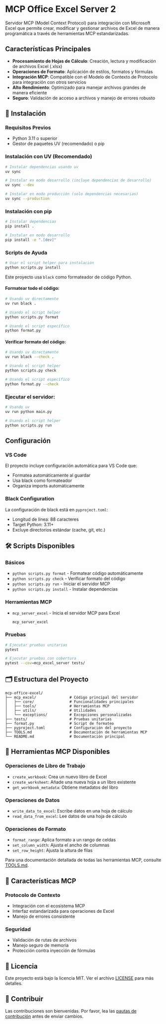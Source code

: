 # MCP Office Excel Server 2

Servidor MCP (Model Context Protocol) para integración con Microsoft Excel que permite crear, modificar y gestionar archivos de Excel de manera programática a través de herramientas MCP estandarizadas.

## Características Principales

- **Procesamiento de Hojas de Cálculo**: Creación, lectura y modificación de archivos Excel (.xlsx)
- **Operaciones de Formato**: Aplicación de estilos, formatos y fórmulas
- **Integración MCP**: Compatible con el Modelo de Contexto de Protocolo para integración con otros servicios
- **Alto Rendimiento**: Optimizado para manejar archivos grandes de manera eficiente
- **Seguro**: Validación de acceso a archivos y manejo de errores robusto

## 🚀 Instalación

### Requisitos Previos
- Python 3.11 o superior
- Gestor de paquetes UV (recomendado) o pip

### Instalación con UV (Recomendado)

```bash
# Instalar dependencias usando uv
uv sync

# Instalar en modo desarrollo (incluye dependencias de desarrollo)
uv sync --dev

# Instalar en modo producción (solo dependencias necesarias)
uv sync --production
```

### Instalación con pip

```bash
# Instalar dependencias
pip install .

# Instalar en modo desarrollo
pip install -e ".[dev]"
```

### Scripts de Ayuda

```bash
# Usar el script helper para instalación
python scripts.py install
```



Este proyecto usa `black` como formateador de código Python.

#### Formatear todo el código:
```bash
# Usando uv directamente
uv run black .

# Usando el script helper
python scripts.py format

# Usando el script específico
python format.py
```

#### Verificar formato del código:
```bash
# Usando uv directamente
uv run black --check .

# Usando el script helper
python scripts.py check

# Usando el script específico
python format.py --check
```

### Ejecutar el servidor:
```bash
# Usando uv
uv run python main.py

# Usando el script helper
python scripts.py run
```

## Configuración

### VS Code
El proyecto incluye configuración automática para VS Code que:
- Formatea automáticamente al guardar
- Usa black como formateador
- Organiza imports automáticamente

### Black Configuration
La configuración de black está en `pyproject.toml`:
- Longitud de línea: 88 caracteres
- Target Python: 3.11+
- Excluye directorios estándar (cache, git, etc.)

## 🛠 Scripts Disponibles

### Básicos
- `python scripts.py format` - Formatear código automáticamente
- `python scripts.py check` - Verificar formato del código
- `python scripts.py run` - Iniciar el servidor MCP
- `python scripts.py install` - Instalar dependencias

### Herramientas MCP
- `mcp_server_excel` - Inicia el servidor MCP para Excel
  ```bash
  mcp_server_excel
  ```

### Pruebas
```bash
# Ejecutar pruebas unitarias
pytest

# Ejecutar pruebas con cobertura
pytest --cov=mcp_excel_server tests/
```

## 🗂 Estructura del Proyecto

```text
mcp-office-excel/
├── mcp_excel/               # Código principal del servidor
│   ├── core/                # Funcionalidades principales
│   ├── tools/               # Herramientas MCP
│   ├── utils/               # Utilidades
│   └── exceptions/          # Excepciones personalizadas
├── tests/                   # Pruebas unitarias
├── format.py                # Script de formateo
├── pyproject.toml           # Configuración del proyecto
├── TOOLS.md                 # Documentación de herramientas MCP
└── README.md                # Documentación principal
```

## 🔧 Herramientas MCP Disponibles

### Operaciones de Libro de Trabajo
- `create_workbook`: Crea un nuevo libro de Excel
- `create_worksheet`: Añade una nueva hoja a un libro existente
- `get_workbook_metadata`: Obtiene metadatos del libro

### Operaciones de Datos
- `write_data_to_excel`: Escribe datos en una hoja de cálculo
- `read_data_from_excel`: Lee datos de una hoja de cálculo

### Operaciones de Formato
- `format_range`: Aplica formato a un rango de celdas
- `set_column_width`: Ajusta el ancho de columnas
- `set_row_height`: Ajusta la altura de filas

Para una documentación detallada de todas las herramientas MCP, consulte [TOOLS.md](TOOLS.md).

## 🌟 Características MCP

### Protocolo de Contexto
- Integración con el ecosistema MCP
- Interfaz estandarizada para operaciones de Excel
- Manejo de errores consistente

### Seguridad
- Validación de rutas de archivos
- Manejo seguro de memoria
- Protección contra inyección de fórmulas

## 📄 Licencia

Este proyecto está bajo la licencia MIT. Ver el archivo [LICENSE](LICENSE) para más detalles.

## 🤝 Contribuir

Las contribuciones son bienvenidas. Por favor, lea las [pautas de contribución](CONTRIBUTING.md) antes de enviar cambios.
